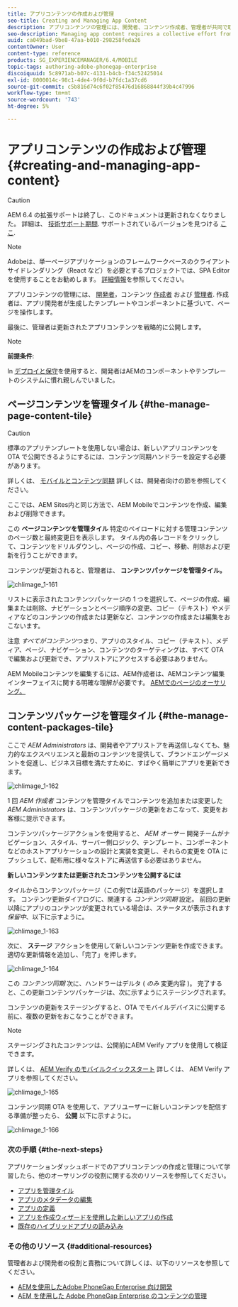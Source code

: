```yaml
---
title: アプリコンテンツの作成および管理
seo-title: Creating and Managing App Content
description: アプリコンテンツの管理には、開発者、コンテンツ作成者、管理者が共同で取り組む必要があります。  作成者は、アプリ開発者が生成したテンプレートやコンポーネントに基づいて、ページを操作します。
seo-description: Managing app content requires a collective effort from developers, content authors and administrators.  Authors manipulate pages, which are in turn based off of templates and components generated by app developers.
uuid: ca049bad-9be8-47aa-b010-298258feda26
contentOwner: User
content-type: reference
products: SG_EXPERIENCEMANAGER/6.4/MOBILE
topic-tags: authoring-adobe-phonegap-enterprise
discoiquuid: 5c8971ab-b07c-4131-b4cb-f34c52425014
exl-id: 8000014c-98c1-4de4-9f0d-b7fdc1a37cd6
source-git-commit: c5b816d74c6f02f85476d16868844f39b4c47996
workflow-type: tm+mt
source-wordcount: '743'
ht-degree: 5%

---
```


# アプリコンテンツの作成および管理{#creating-and-managing-app-content}

>[!CAUTION]
>
>AEM 6.4 の拡張サポートは終了し、このドキュメントは更新されなくなりました。 詳細は、 [技術サポート期間](https://helpx.adobe.com/jp/support/programs/eol-matrix.html). サポートされているバージョンを見つける [ここ](https://experienceleague.adobe.com/docs/?lang=ja).

>[!NOTE]
>
>Adobeは、単一ページアプリケーションのフレームワークベースのクライアントサイドレンダリング（React など）を必要とするプロジェクトでは、SPA Editor を使用することをお勧めします。 [詳細情報](/help/sites-developing/spa-overview.md)を参照してください。

アプリコンテンツの管理には、 [開発者](#developer)，コンテンツ [作成者](#author) および [管理者](#administrator). 作成者は、アプリ開発者が生成したテンプレートやコンポーネントに基づいて、ページを操作します。

最後に、管理者は更新されたアプリコンテンツを戦略的に公開します。

>[!NOTE]
>
>**前提条件**:
>
>In [デプロイと保守](/help/sites-deploying/deploy.md)を使用すると、開発者はAEMのコンポーネントやテンプレートのシステムに慣れ親しんでいました。

## ページコンテンツを管理タイル {#the-manage-page-content-tile}

>[!CAUTION]
>
>標準のアプリテンプレートを使用しない場合は、新しいアプリコンテンツを OTA で公開できるようにするには、コンテンツ同期ハンドラーを設定する必要があります。
>
>詳しくは、 [モバイルとコンテンツ同期](/help/mobile/phonegap-contentsync.md) 詳しくは、開発者向けの節を参照してください。

ここでは、AEM Sites内と同じ方法で、AEM Mobileでコンテンツを作成、編集および削除できます。

この **ページコンテンツを管理タイル** 特定のペイロードに対する管理コンテンツのページ数と最終変更日を表示します。 タイル内の各レコードをクリックして、コンテンツをドリルダウンし、ページの作成、コピー、移動、削除および更新を行うことができます。

コンテンツが更新されると、管理者は、 **コンテンツパッケージを管理タイル。**

![chlimage_1-161](assets/chlimage_1-161.png)

リストに表示されたコンテンツパッケージの 1 つを選択して、ページの作成、編集または削除、ナビゲーションとページ順序の変更、コピー（テキスト）やメディアなどのコンテンツの作成または更新など、コンテンツの作成または編集をおこないます。

注意 *すべてがコンテンツ*&#x200B;つまり、アプリのスタイル、コピー（テキスト）、メディア、ページ、ナビゲーション、コンテンツのターゲティングは、すべて OTA で編集および更新でき、アプリストアにアクセスする必要はありません。

AEM Mobileコンテンツを編集するには、AEM作成者は、AEMコンテンツ編集インターフェイスに関する明確な理解が必要です。 [AEMでのページのオーサリング。](/help/sites-authoring/qg-page-authoring.md)

## コンテンツパッケージを管理タイル {#the-manage-content-packages-tile}

ここで *AEM Administrators* は、開発者やアプリストアを再送信しなくても、魅力的なエクスペリエンスと最新のコンテンツを提供して、ブランドエンゲージメントを促進し、ビジネス目標を満たすために、すばやく簡単にアプリを更新できます。

![chlimage_1-162](assets/chlimage_1-162.png)

1 回 *AEM 作成者* コンテンツを管理タイルでコンテンツを追加または変更した *AEM Administrators* は、コンテンツパッケージの更新をおこなって、変更をお客様に提示できます。

コンテンツパッケージアクションを使用すると、 *AEM オーサー* 開発チームがナビゲーション、スタイル、サーバー側ロジック、テンプレート、コンポーネントなどのホストアプリケーションの設計と実装を変更し、それらの変更を OTA にプッシュして、配布用に様々なストアに再送信する必要はありません。

**新しいコンテンツまたは更新されたコンテンツを公開するには**

タイルからコンテンツパッケージ（この例では英語のパッケージ）を選択します。 コンテンツ更新ダイアログに、関連する *コンテンツ同期* 設定。 前回の更新以降にアプリのコンテンツが変更されている場合は、ステータスが表示されます *保留中*、以下に示すように。

![chlimage_1-163](assets/chlimage_1-163.png)

次に、 **ステージ** アクションを使用して新しいコンテンツ更新を作成できます。 適切な更新情報を追加し、「完了」を押します。

![chlimage_1-164](assets/chlimage_1-164.png)

この *コンテンツ同期* 次に、ハンドラーはデルタ ( *のみ* 変更内容 )。 完了すると、この更新コンテンツパッケージは、次に示すようにステージングされます。

コンテンツの更新をステージングすると、OTA でモバイルデバイスに公開する前に、複数の更新をおこなうことができます。

>[!NOTE]
>
>ステージングされたコンテンツは、公開前にAEM Verify アプリを使用して検証できます。
>
>詳しくは、 [AEM Verify のモバイルクイックスタート](/help/mobile/phonegap-mobile-quickstart.md) 詳しくは、 AEM Verify アプリを参照してください。

![chlimage_1-165](assets/chlimage_1-165.png)

コンテンツ同期 OTA を使用して、アプリユーザーに新しいコンテンツを配信する準備が整ったら、 **公開** 以下に示すように。

![chlimage_1-166](assets/chlimage_1-166.png)

### 次の手順 {#the-next-steps}

アプリケーションダッシュボードでのアプリコンテンツの作成と管理について学習したら、他のオーサリングの役割に関する次のリソースを参照してください。

* [アプリを管理タイル](/help/mobile/phonegap-app-details-tile.md)
* [アプリのメタデータの編集](/help/mobile/phonegap-editmetadata.md)
* [アプリの定義](/help/mobile/phonegap-app-definitions.md)
* [アプリを作成ウィザードを使用した新しいアプリの作成](/help/mobile/phonegap-create-new-app.md)
* [既存のハイブリッドアプリの読み込み](/help/mobile/phonegap-adding-content-to-imported-app.md)

### その他のリソース {#additional-resources}

管理者および開発者の役割と責務について詳しくは、以下のリソースを参照してください。

* [AEMを使用したAdobe PhoneGap Enterprise 向け開発](/help/mobile/developing-in-phonegap.md)
* [AEM を使用した Adobe PhoneGap Enterprise のコンテンツの管理](/help/mobile/administer-phonegap.md)

